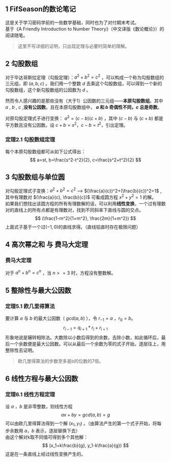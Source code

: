 ## 1 FifSeason的数论笔记

这是关于学习密码学前的一些数学基础，同时也为了对付期末考试。  
基于《A Friendly Introduction to Number Theory》（中文译版《数论概论》）的阅读随笔。

>这里不写详细的证明，只出现定理与必要时简单的理解。

## 2 勾股数组

对于毕达哥斯拉定理（勾股定理）：$a^2+b^2=c^2$ ，可以构成一个称为勾股数组的三元组，即 $(a, b, c)$ 。我们用一个整数 $d$ 去乘这个勾股数组，可以得到一个新的勾股数组，这个新勾股数组的公因数为 $d$ 。

然而令人感兴趣的是那些没有（大于1）公因数的三元组——**本原勾股数组**。其中 $a$ , $b$ , $c$ ,**没有公因数**。且在本原勾股数组中， **$a$ 和 $b$ 奇偶性不同，$c$ 总是奇数**。

对原勾股定理式子进行变换： $a^2=(c-b)(c+b)$ ，其中 $(c-b)$ 与 $(c+b)$ 都是平方数且没有公因数。设 $c+b=s^2$，$c-b=t^2$，引出定理。

### 定理2.1 勾股数组定理

每个本原勾股数组都可从如下公式得出：
$$
a=st, b=\frac{s^2-t^2}{2}, c=\frac{s^2+t^2}{2}
$$

## 3 勾股数组与单位圆

对勾股定理式子变换：$a^2+b^2=c^2$ --> $(\frac{a}{c})^2+(\frac{b}{c})^2=1$ ,其中有理数对 $(\frac{a}{c}, \frac{b}{c})$ 可看成圆方程 $x^2+y^2=1$ 的解。   
如果我们想找出该圆方程的所有有理数解的话，可以利用**线性变换**，一个过有理数对的直线上的所有点都是有理数对，找到不同斜率下直线与圆的交点。  
$$
(\frac{1-m^2}{1+m^2}, \frac{2m}{1+m^2})
$$
上面式子基于一个过$(-1, 0)$的直线求得。（直线铅直时存在极限问题）

## 4 高次幂之和 与 费马大定理

### 费马大定理

对于 $a^n+b^n=c^n$ ，当 $n>=3$ 时，方程没有整数解。

## 5 整除性与最大公因数

### 定理5.1 欧几里得算法

要计算 $a$ 与 $b$ 的最大公因数（ $gcd(a,b)$ ），令 $r_{-1}=a$ ，$r_{0}=b$。
$$
r_{i-1} = q_{i+1} * r_{i} + r_{i+1}
$$
形象地说是辗转相除法。大数除以小数后得到的余数，去除小数，如此循环后，最后一个余数便是最大公因数。可以从最后一个余数为零的式子开始，逐层往上，用整除性去证明。
>欧几里得算法的步数至多是b的位数的7倍。

## 6 线性方程与最大公因数

### 定理6.1 线性方程定理

设 $a$ ，$b$ 是非零整数，则线性方程
$$
ax+by=gcd(a, b)=g
$$
可以由欧几里得算法得到一个解 $(x_1, y_1)$ 。（由算法产生的第一个式子开始，将每步余数用 $a$，$b$ 表示，逐层替换下去）  
由这个解对k取不同值可得到多个其他解：
$$
(x_1+k\frac{b}{g}, y_1-k\frac{a}{g})
$$
这是在一条直线上经过线性变换产生的。

